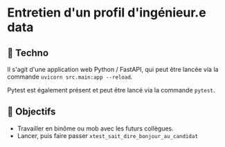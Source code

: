 # Entretien d'un profil d'ingénieur.e data

## 🧰 Techno

Il s'agit d'une application web Python / FastAPI, qui peut être lancée via la commande `uvicorn src.main:app --reload`.

Pytest est également présent et peut être lancé via la commande `pytest`.

## 📝 Objectifs

- Travailler en binôme ou mob avec les futurs collègues.
- Lancer, puis faire passer `xtest_sait_dire_bonjour_au_candidat`
